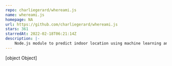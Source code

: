 ```yaml
---
repo: charliegerard/whereami.js
name: whereami.js
homepage: NA
url: https://github.com/charliegerard/whereami.js
stars: 361
starredAt: 2022-02-18T06:21:14Z
description: |-
    Node.js module to predict indoor location using machine learning and WiFi information 📶
---
```


[object Object]
